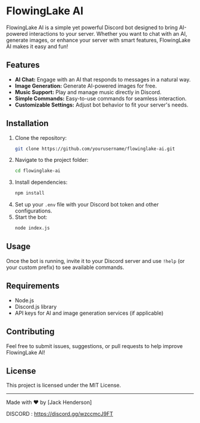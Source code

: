 # FlowingLake AI

FlowingLake AI is a simple yet powerful Discord bot designed to bring AI-powered interactions to your server. Whether you want to chat with an AI, generate images, or enhance your server with smart features, FlowingLake AI makes it easy and fun!

## Features
- **AI Chat:** Engage with an AI that responds to messages in a natural way.
- **Image Generation:** Generate AI-powered images for free.
- **Music Support:** Play and manage music directly in Discord.
- **Simple Commands:** Easy-to-use commands for seamless interaction.
- **Customizable Settings:** Adjust bot behavior to fit your server's needs.

## Installation
1. Clone the repository:
   ```bash
   git clone https://github.com/yourusername/flowinglake-ai.git
   ```
2. Navigate to the project folder:
   ```bash
   cd flowinglake-ai
   ```
3. Install dependencies:
   ```bash
   npm install
   ```
4. Set up your `.env` file with your Discord bot token and other configurations.
5. Start the bot:
   ```bash
   node index.js
   ```

## Usage
Once the bot is running, invite it to your Discord server and use `!help` (or your custom prefix) to see available commands.

## Requirements
- Node.js
- Discord.js library
- API keys for AI and image generation services (if applicable)

## Contributing
Feel free to submit issues, suggestions, or pull requests to help improve FlowingLake AI!

## License
This project is licensed under the MIT License.

---

Made with ❤️ by [Jack Henderson]

DISCORD : https://discord.gg/wzccmcJ9FT

